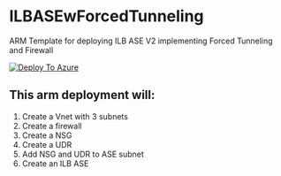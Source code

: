# ILBASEwForcedTunneling
ARM Template for deploying ILB ASE V2 implementing Forced Tunneling and Firewall

[![Deploy To Azure](https://aka.ms/deploytoazurebutton)](https://portal.azure.com/#create/Microsoft.Template/uri/https%3A%2F%2Fraw.githubusercontent.com%2Famymcel%2FAppService.Config.Specialist.Vnet.2%2Fmain%2Fazuredeploy.json)


## This arm deployment will:

1. Create a Vnet with 3 subnets
2. Create a firewall
3. Create a NSG
4. Create a UDR
5. Add NSG and UDR to ASE subnet
6. Create an ILB ASE
